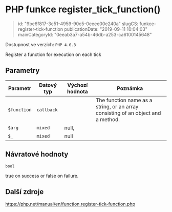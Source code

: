 PHP funkce register_tick_function()
===================================

> id: "9be6f817-3c51-4959-90c5-0eeee00e240a"
> slugCS: funkce-register-tick-function
> publicationDate: "2019-09-11 10:04:03"
> mainCategoryId: "0eeab3a7-a54b-46db-a253-ca6100145648"

Dostupnost ve verzích: `PHP 4.0.3`

Register a function for execution on each tick


Parametry
--------------

| Parametr | Datový typ | Výchozí hodnota | Poznámka |
|-----|-----|-----|-----|
| `$function` | `callback` |  | The function name as a string, or an array consisting of an object and a method. |
| `$arg` | `mixed` | null, |  |
| `$_` | `mixed` | null |  |


Návratové hodnoty
----------------

`bool`

true on success or false on failure.

Další zdroje
------------

https://php.net/manual/en/function.register-tick-function.php
